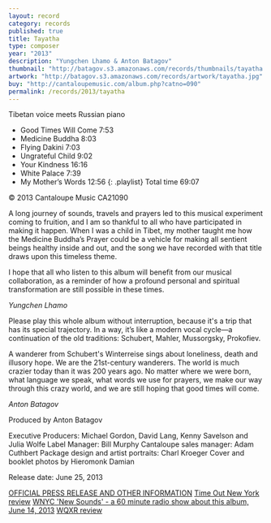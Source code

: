 ```yaml
---
layout: record
category: records
published: true
title: Tayatha
type: composer
year: "2013"
description: "Yungchen Lhamo & Anton Batagov"
thumbnail: "http://batagov.s3.amazonaws.com/records/thumbnails/tayatha.jpg"
artwork: "http://batagov.s3.amazonaws.com/records/artwork/tayatha.jpg"
buy: "http://cantaloupemusic.com/album.php?catno=090"
permalink: /records/2013/tayatha
---
```


Tibetan voice meets Russian piano

- Good Times Will Come 7:53
- Medicine Buddha 8:03
- Flying Dakini 7:03
- Ungrateful Child 9:02
- Your Kindness 16:16
- White Palace 7:39
- My Mother’s Words 12:56
{: .playlist}
Total time 69:07

© 2013 Cantaloupe Music CA21090

A long journey of sounds, travels and prayers led to this musical experiment coming to fruition, and I am so thankful to all who have participated in making it happen. When I was a child in Tibet, my mother taught me how the Medicine Buddha’s Prayer could be a vehicle for making all sentient beings healthy inside and out, and the song we have recorded with that title draws upon this timeless theme.
 
I hope that all who listen to this album will benefit from our musical collaboration, as a reminder of how a profound personal and spiritual transformation are still possible in these times.
 
_Yungchen Lhamo_

Please play this whole album without interruption, because it's a trip that has its special trajectory. In a way, it’s like a modern vocal cycle—a continuation of the old traditions: Schubert, Mahler, Mussorgsky, Prokofiev.

A wanderer from Schubert's Winterreise sings about loneliness, death and illusory hope. We are the 21st-century wanderers. The world is much crazier today than it was 200 years ago. No matter where we were born, what language we speak, what words we use for prayers, we make our way through this crazy world, and we are still hoping that good times will come.

_Anton Batagov_

Produced by Anton Batagov

Executive Producers:  Michael Gordon, David Lang, Kenny Savelson and Julia Wolfe
Label Manager: Bill Murphy
Cantaloupe sales manager: Adam Cuthbert
Package design and artist portraits:  Charl Kroeger
Cover and booklet photos by Hieromonk Damian

Release date: June 25, 2013

[OFFICIAL PRESS RELEASE AND OTHER INFORMATION](http://www.rockpaperscissors.biz/index.cfm/fuseaction/current.press_release/project_id/709.cfm)
[Time Out New York review](http://www.batagov.com/slova/tayatha_timeout_eng.htm)
[WNYC 'New Sounds' - a 60 minute radio show about this album, June 14, 2013](http://www.wnyc.org/shows/newsounds/2013/jun/14/)
[WQXR review](http://www.wqxr.org/#!/articles/q2-album-week/2013/jun/24/yungchen-lhamo-anton-bagatov-tayatha-brings-unadulterated-aural-pleasure/)